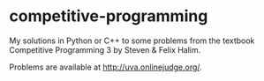 # competitive-programming

My solutions in Python or C++ to some problems from the textbook Competitive Programming 3 by Steven & Felix Halim. 

Problems are available at http://uva.onlinejudge.org/.
